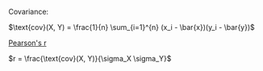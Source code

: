 Covariance:

$\text{cov}(X, Y) = \frac{1}{n} \sum_{i=1}^{n} (x_i - \bar{x})(y_i - \bar{y})$

[Pearson's r](./pearsonr.py)

$r = \frac{\text{cov}(X, Y)}{\sigma_X \sigma_Y}$
